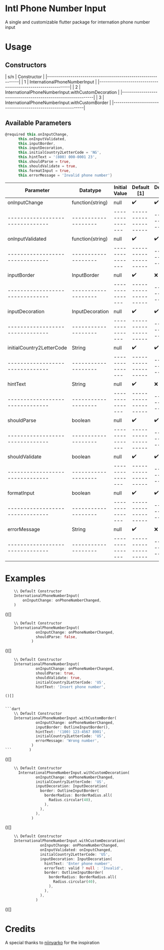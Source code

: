 # Intl Phone Number Input

A single and customizable flutter package for internation phone number input


# Usage
## Constructors

| s/n | Constructor						|
|---------------------------------------------------------------|
|  1  | InternationalPhoneNumberInput				|
|---------------------------------------------------------------|
|  2  | InternationalPhoneNumberInput.withCustomDecoration	|
|---------------------------------------------------------------|
|  3  | InternationalPhoneNumberInput.withCustomBorder		|
|---------------------------------------------------------------|

## Available Parameters

```dart
@required this.onInputChange,
      this.onInputValidated,
      this.inputBorder,
      this.inputDecoration,
      this.initialCountry2LetterCode = 'NG',
      this.hintText = '(800) 000-0001 23',
      this.shouldParse = true,
      this.shouldValidate = true,
      this.formatInput = true,
      this.errorMessage = 'Invalid phone number'}
```

| Parameter	   		| Datatype          | Initial Value |    Default [1]     |   Decoration [2]   |  CustomBorder [3]  |
|-------------------------------|-------------------|---------------|--------------------|--------------------|--------------------|
| onInputChange    		| function(string)  | null          | :heavy_check_mark: | :heavy_check_mark: | :heavy_check_mark: |
|-------------------------------|-------------------|---------------|--------------------|--------------------|--------------------|
| onInputValidated 		| function(string)  | null          | :heavy_check_mark: | :heavy_check_mark: | :heavy_check_mark: |
|-------------------------------|-------------------|---------------|--------------------|--------------------|--------------------|
| inputBorder      		| InputBorder       | null          | :heavy_check_mark: | 	  :x:         | :heavy_check_mark: |
|-------------------------------|-------------------|---------------|--------------------|--------------------|--------------------|
| inputDecoration  		| InputDecoration   | null          | :heavy_check_mark: | :heavy_check_mark: |        :x:	   |
|-------------------------------|-------------------|---------------|--------------------|--------------------|--------------------|
| initialCountry2LetterCode     | String	    | null          | :heavy_check_mark: | :heavy_check_mark: | :heavy_check_mark: |
|-------------------------------|-------------------|---------------|--------------------|--------------------|--------------------|
| hintText       		| String	    | null          | :heavy_check_mark: |        :x:         | :heavy_check_mark: |
|-------------------------------|-------------------|---------------|--------------------|--------------------|--------------------|
| shouldParse    		| boolean	    | null          | :heavy_check_mark: | :heavy_check_mark: | :heavy_check_mark: |
|-------------------------------|-------------------|---------------|--------------------|--------------------|--------------------|
| shouldValidate    		| boolean           | null          | :heavy_check_mark: | :heavy_check_mark: | :heavy_check_mark: |
|-------------------------------|-------------------|---------------|--------------------|--------------------|--------------------|
| formatInput    		| boolean	    | null          | :heavy_check_mark: | :heavy_check_mark: | :heavy_check_mark: |
|-------------------------------|-------------------|---------------|--------------------|--------------------|--------------------|
| errorMessage    		| String	    | null          | :heavy_check_mark: |        :x:         | :heavy_check_mark: |
|-------------------------------|-------------------|---------------|--------------------|--------------------|--------------------|


# Examples
```dart
	\\ Default Constructor
	InternationalPhoneNumberInput(
		onInputChange: onPhoneNumberChanged,
	)
```
()[]


```dart
	\\ Default Constructor
	InternationalPhoneNumberInput(
              onInputChange: onPhoneNumberChanged,
              shouldParse: false,
            )
```
()[]


```dart
	\\ Default Constructor
	InternationalPhoneNumberInput(
              onInputChange: onPhoneNumberChanged,
              shouldParse: true,
              shouldValidate: true,
              initialCountry2LetterCode: 'US',
              hintText: 'Insert phone number',
    
()[]


```dart
	\\ Default Constructor
	InternationalPhoneNumberInput.withCustomBorder(
              onInputChange: onPhoneNumberChanged,
              inputBorder: OutlineInputBorder(),
              hintText: '(100) 123-4567 8901',
              initialCountry2LetterCode: 'US',
              errorMessage: 'Wrong number',
            )
```        )
```
()[]


```dart
	\\ Default Constructor
	  InternationalPhoneNumberInput.withCustomDecoration(
              onInputChange: onPhoneNumberChanged,
              initialCountry2LetterCode: 'US',
              inputDecoration: InputDecoration(
                border: OutlineInputBorder(
                  borderRadius: BorderRadius.all(
                    Radius.circular(40),
                  ),
                ),
              ),
            )
```
()[]


```dart
	\\ Default Constructor
	InternationalPhoneNumberInput.withCustomDecoration(
                onInputChange: onPhoneNumberChanged,
                onInputValidated: onInputChanged,
                initialCountry2LetterCode: 'US',
                inputDecoration: InputDecoration(
                  hintText: 'Enter phone number',
                  errorText: valid ? null : 'Invalid',
                  border: OutlineInputBorder(
                    borderRadius: BorderRadius.all(
                      Radius.circular(40),
                    ),
                  ),
                ),
              )
```
()[]



# Credits

A special thanks to [niinyarko](https://github.com/niinyarko/flutter-international-phone-input) for the inspiration

